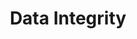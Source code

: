 ---
layout: default
title: Data Integrity
nav_order: 9
has_children: true
permalink: docs/9_data_integrity

---
